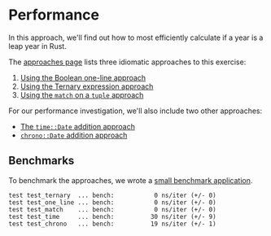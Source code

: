 # Performance

In this approach, we'll find out how to most efficiently calculate if a year is a leap year in Rust.

The [approaches page][approaches] lists three idiomatic approaches to this exercise:

1. [Using the Boolean one-line approach][approach-boolean-line]
2. [Using the Ternary expression approach][approach-ternary-expression]
3. [Using the `match` on a `tuple` approach][approach-match-on-a-tuple]

For our performance investigation, we'll also include two other approaches:

- [The `time::Date` addition approach][approach-date-add-time]
- [`chrono::Date` addition approach][approach-date-add-chrono]

## Benchmarks

To benchmark the approaches, we wrote a [small benchmark application][benchmark-application].

```
test test_ternary  ... bench:           0 ns/iter (+/- 0)
test test_one_line ... bench:           0 ns/iter (+/- 0)
test test_match    ... bench:           0 ns/iter (+/- 0)
test test_time     ... bench:          30 ns/iter (+/- 9)
test test_chrono   ... bench:          19 ns/iter (+/- 1)
```

[approaches]: https://exercism.org/tracks/rust/exercises/leap/approaches
[approach-boolean-line]: https://exercism.org/tracks/rust/exercises/leap/approaches/boolean-one-line
[approach-ternary-expression]: https://exercism.org/tracks/rust/exercises/leap/approaches/ternary-expression
[approach-match-on-a-tuple]: https://exercism.org/tracks/rust/exercises/leap/approaches/match-on-a-tuple
[approach-date-add-time]: https://exercism.org/tracks/rust/exercises/leap/approaches/date-addition-time
[approach-date-add-chrono]: https://exercism.org/tracks/rust/exercises/leap/approaches/date-addition-chrono
[benchmark-application]: https://github.com/exercism/rust/blob/main/exercises/practice/leap/.articles/performance/code/main.rs

